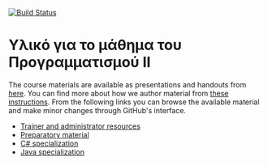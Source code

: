 [![Build Status](https://travis-ci.org/codeandwork/courses.svg?branch=master)](https://travis-ci.org/codeandwork/courses)

# Υλικό για το μάθημα του Προγραμματισμού ΙΙ

The course materials are available as presentations and handouts from [here](https://stefanos1316.github.io/courses/index.html).
You can find more about how we author material from [these instructions](courses/admin/authoring.md).
From the following links you can browse the available material and make minor changes through GitHub's interface.

* [Trainer and administrator resources](courses/admin.md)
* [Preparatory material](courses/prep.md)
* [C# specialization](courses/cs.md)
* [Java specialization](courses/java.md)
